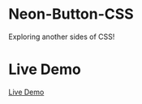 # Neon-Button-CSS
Exploring another sides of CSS!

# Live Demo
[Live Demo](https://github.com/Rustamxon7/Neon-Button-CSS/settings/pages)
